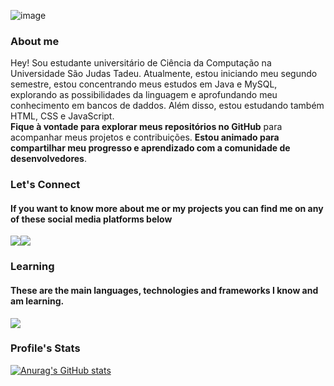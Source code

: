 ![image](https://github.com/KoutoDev/KoutoDev/blob/main/bannerGithub.png?raw=true)
### About me
Hey! Sou estudante universitário de Ciência da Computação na Universidade São Judas Tadeu. Atualmente, estou iniciando meu segundo semestre, estou concentrando meus estudos em Java e MySQL, explorando as possibilidades da linguagem e aprofundando meu conhecimento em bancos de daddos. Além disso, estou estudando também HTML, CSS e JavaScript. <br/> **Fique à vontade para explorar meus repositórios no GitHub** para acompanhar meus projetos e contribuições. **Estou animado para compartilhar meu progresso e aprendizado com a comunidade de desenvolvedores**.
### Let's Connect
#### If you want to know more about me or my projects you can find me on any of these social media platforms below <br/>
<a href = "mailto:felipdeveloper@gmail.com"><img src="https://img.shields.io/badge/-Gmail-%23333?style=for-the-badge&logo=gmail&logoColor=white" target="_blank"></a><a href="https://www.linkedin.com/in/felipecoutodev/" target="_blank"><img src="https://img.shields.io/badge/-LinkedIn-%230077B5?style=for-the-badge&logo=linkedin&logoColor=white" target="_blank"></a>
### Learning
#### These are the main languages, technologies and frameworks I know and am learning. <br/>
<a href="#"><img src="https://skillicons.dev/icons?i=java,git,mysql" /></a>
### Profile's Stats
[![Anurag's GitHub stats](https://github-readme-stats.vercel.app/api?username=KoutoDev&theme=dark&show_icons=true&hide=contribs)](https://github.com/KoutoDev/github-readme-stats)
